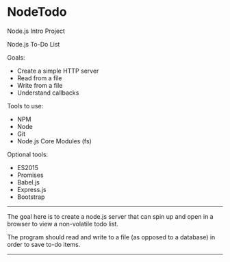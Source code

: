 # NodeTodo
Node.js Intro Project

Node.js To-Do List

Goals:
- Create a simple HTTP server
- Read from a file
- Write from a file
- Understand callbacks

Tools to use:
- NPM
- Node
- Git
- Node.js Core Modules (fs)

Optional tools:
- ES2015
- Promises
- Babel.js
- Express.js
- Bootstrap

***

The goal here is to create a node.js server that can spin up and open in a
browser to view a non-volatile todo list.

The program should read and write to a file (as opposed to a database) in order
to save to-do items.

***
